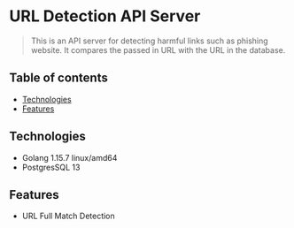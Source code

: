 # URL Detection API Server
> This is an API server for detecting harmful links such as phishing website. 
> It compares the passed in URL with the URL in the database. 

## Table of contents
* [Technologies](#technologies)
* [Features](#features)

## Technologies
* Golang 1.15.7 linux/amd64
* PostgresSQL 13

## Features
* URL Full Match Detection

